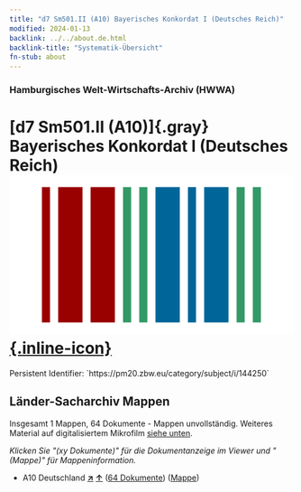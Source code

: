 ```yaml
---
title: "d7 Sm501.II (A10) Bayerisches Konkordat I (Deutsches Reich)"
modified: 2024-01-13
backlink: ../../about.de.html
backlink-title: "Systematik-Übersicht"
fn-stub: about
---
```


### Hamburgisches Welt-Wirtschafts-Archiv (HWWA)

# [d7 Sm501.II (A10)]{.gray}&#8201; Bayerisches Konkordat I (Deutsches Reich) &#160; [![Wikidata](/images/Wikidata-logo.svg "Wikidata"){.inline-icon}](http://www.wikidata.org/entity/Q104699277)

<div class="hint">Persistent Identifier: `https://pm20.zbw.eu/category/subject/i/144250`</div>







## Länder-Sacharchiv Mappen






Insgesamt 1 Mappen, 64 Dokumente - Mappen unvollständig. Weiteres Material auf digitalisiertem Mikrofilm [siehe unten](#filmsections).

_Klicken Sie "(xy Dokumente)" für die Dokumentanzeige im Viewer und "(Mappe)" für Mappeninformation._



- A10 Deutschland [**&nearr;**](../../../geo/i/126128/about.de.html "Deutschland (alle Mappen)") [**&uarr;**](../../../geo/about.de.html#A10 "Ländersystematik") (<a href="https://pm20.zbw.eu/iiifview/folder/sh/126128,144250" title="über: Deutschland : Bayerisches Konkordat I (Deutsches Reich)" target="_blank">64 Dokumente</a>) ([Mappe](../../../../folder/sh/1261xx/126128/1442xx/144250/about.de.html))



<a id="filmsections" />













